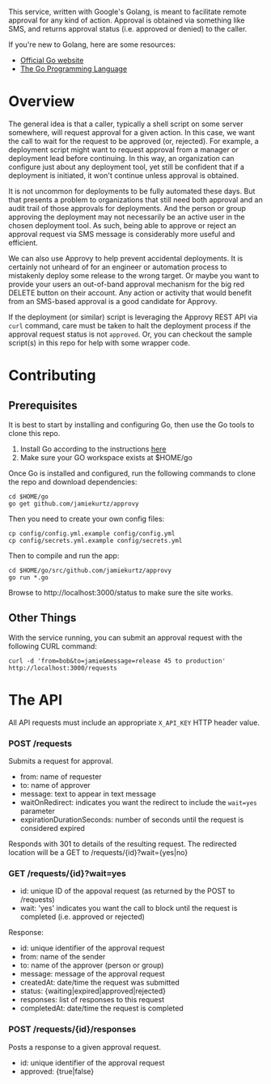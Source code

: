 This service, written with Google's Golang, is meant to facilitate remote approval for any kind of action. Approval is obtained via something like SMS, and returns approval status (i.e. approved or denied) to the caller.

If you're new to Golang, here are some resources:

- [Official Go website](https://golang.org/)
- [The Go Programming Language](https://www.amazon.com/Programming-Language-Addison-Wesley-Professional-Computing/dp/0134190440)


# Overview

The general idea is that a caller, typically a shell script on some server somewhere, will request approval for a given action. In this case, we want the call to wait for the request to be approved (or, rejected). For example, a deployment script might want to request approval from a manager or deployment lead before continuing. In this way, an organization can configure just about any deployment tool, yet still be confident that if a deployment is initiated, it won't continue unless approval is obtained.

It is not uncommon for deployments to be fully automated these days. But that presents a problem to organizations that still need both approval and an audit trail of those approvals for deployments. And the person or group approving the deployment may not necessarily be an active user in the chosen deployment tool. As such, being able to approve or reject an approval request via SMS message is considerably more useful and efficient.

We can also use Approvy to help prevent accidental deployments. It is certainly not unheard of for an engineer or automation process to mistakenly deploy some release to the wrong target. Or maybe you want to provide your users an out-of-band approval mechanism for the big red DELETE button on their account. Any action or activity that would benefit from an SMS-based approval is a good candidate for Approvy.

If the deployment (or similar) script is leveraging the Approvy REST API via `curl` command, care must be taken to halt the deployment process if the approval request status is not `approved`. Or, you can checkout the sample script(s) in this repo for help with some wrapper code.


# Contributing

## Prerequisites

It is best to start by installing and configuring Go, then use the Go tools to clone this repo.

1. Install Go according to the instructions [here](https://golang.org/doc/install)
1. Make sure your GO workspace exists at $HOME/go

Once Go is installed and configured, run the following commands to clone the repo and download dependencies:

```
cd $HOME/go
go get github.com/jamiekurtz/approvy
```

Then you need to create your own config files:

```
cp config/config.yml.example config/config.yml
cp config/secrets.yml.example config/secrets.yml
```

Then to compile and run the app: 

```
cd $HOME/go/src/github.com/jamiekurtz/approvy
go run *.go
```

Browse to http://localhost:3000/status to make sure the site works.


## Other Things

With the service running, you can submit an approval request with the following CURL command:

```
curl -d 'from=bob&to=jamie&message=release 45 to production' http://localhost:3000/requests
```


# The API

All API requests must include an appropriate `X_API_KEY` HTTP header value.

### POST /requests

Submits a request for approval.

- from: name of requester
- to: name of approver
- message: text to appear in text message
- waitOnRedirect: indicates you want the redirect to include the `wait=yes` parameter
- expirationDurationSeconds: number of seconds until the request is considered expired

Responds with 301 to details of the resulting request. The redirected location will be a GET to /requests/{id}?wait={yes|no}

### GET /requests/{id}?wait=yes

- id: unique ID of the appoval request (as returned by the POST to /requests)
- wait: 'yes' indicates you want the call to block until the request is completed (i.e. approved or rejected)

Response:

- id: unique identifier of the approval request
- from: name of the sender
- to: name of the approver (person or group)
- message: message of the approval request
- createdAt: date/time the request was submitted
- status: {waiting|expired|approved|rejected}
- responses: list of responses to this request
- completedAt: date/time the request is completed

### POST /requests/{id}/responses

Posts a response to a given approval request. 

- id: unique identifier of the approval request
- approved: {true|false}


